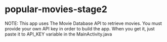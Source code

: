 # popular-movies-stage2

NOTE: This app uses The Movie Database API to retrieve movies. You must provide your own API key in order to build the app. When you get it, just paste it to API_KEY variable in the MainActivity.java
